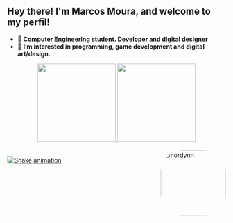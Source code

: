 ## Hey there! I'm Marcos Moura, and welcome to my perfil! 


- 👋 **Computer Engineering student. Developer and digital designer**
- 👀 **I’m interested in programming, game development and digital art/design.**

<div align="center">
  <a href="https://github.com/shiro-tai">
  <img height="180em" src="https://github-readme-stats.vercel.app/api?username=shiro-tai&show_icons=true&theme=github_dark&include_all_commits=true&count_private=true"/>
  <img height="180em" src="https://github-readme-stats.vercel.app/api/top-langs/?username=shiro-tai&layout=compact&langs_count=7&theme=github_dark"/>
</div>

<div style="display: inline_block"><br>
  <img align="right" alt="mordynn" height="150" style="border-radius:50px;" src="https://imgur.com/DMQsZw5">
  
  
</div>
  
![Snake animation](https://github.com/shiro-tai/shiro-tai/blob/output/github-contribution-grid-snake.svg)
